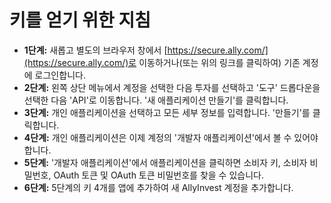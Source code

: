 # **키를 얻기 위한 지침**
- **1단계:** 새롭고 별도의 브라우저 창에서 [https://secure.ally.com/](https://secure.ally.com/)로 이동하거나(또는 위의 링크를 클릭하여) 기존 계정에 로그인합니다.
- **2단계:** 왼쪽 상단 메뉴에서 계정을 선택한 다음 투자를 선택하고 '도구' 드롭다운을 선택한 다음 'API'로 이동합니다. '새 애플리케이션 만들기'를 클릭합니다.
- **3단계:** 개인 애플리케이션을 선택하고 모든 세부 정보를 입력합니다. '만들기'를 클릭합니다.
- **4단계:** 개인 애플리케이션은 이제 계정의 '개발자 애플리케이션'에서 볼 수 있어야 합니다.
- **5단계:** '개발자 애플리케이션'에서 애플리케이션을 클릭하면 소비자 키, 소비자 비밀번호, OAuth 토큰 및 OAuth 토큰 비밀번호를 찾을 수 있습니다.
- **6단계:** 5단계의 키 4개를 앱에 추가하여 새 AllyInvest 계정을 추가합니다.
